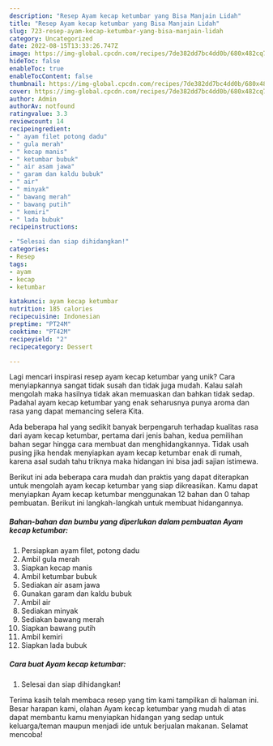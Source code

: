 ```yaml
---
description: "Resep Ayam kecap ketumbar yang Bisa Manjain Lidah"
title: "Resep Ayam kecap ketumbar yang Bisa Manjain Lidah"
slug: 723-resep-ayam-kecap-ketumbar-yang-bisa-manjain-lidah
category: Uncategorized
date: 2022-08-15T13:33:26.747Z
image: https://img-global.cpcdn.com/recipes/7de382dd7bc4dd0b/680x482cq70/ayam-kecap-ketumbar-foto-resep-utama.jpg
hideToc: false
enableToc: true
enableTocContent: false
thumbnail: https://img-global.cpcdn.com/recipes/7de382dd7bc4dd0b/680x482cq70/ayam-kecap-ketumbar-foto-resep-utama.jpg
cover: https://img-global.cpcdn.com/recipes/7de382dd7bc4dd0b/680x482cq70/ayam-kecap-ketumbar-foto-resep-utama.jpg
author: Admin
authorAv: notfound
ratingvalue: 3.3
reviewcount: 14
recipeingredient:
- " ayam filet potong dadu"
- " gula merah"
- " kecap manis"
- " ketumbar bubuk"
- " air asam jawa"
- " garam dan kaldu bubuk"
- " air"
- " minyak"
- " bawang merah"
- " bawang putih"
- " kemiri"
- " lada bubuk"
recipeinstructions:

- "Selesai dan siap dihidangkan!"
categories:
- Resep
tags:
- ayam
- kecap
- ketumbar

katakunci: ayam kecap ketumbar 
nutrition: 185 calories
recipecuisine: Indonesian
preptime: "PT24M"
cooktime: "PT42M"
recipeyield: "2"
recipecategory: Dessert

---
```





Lagi mencari inspirasi resep ayam kecap ketumbar yang unik? Cara menyiapkannya sangat tidak susah dan tidak juga mudah. Kalau salah mengolah maka hasilnya tidak akan memuaskan dan bahkan tidak sedap. Padahal ayam kecap ketumbar yang enak seharusnya punya aroma dan rasa yang dapat memancing selera Kita.







Ada beberapa hal yang sedikit banyak berpengaruh terhadap kualitas rasa dari ayam kecap ketumbar, pertama dari jenis bahan, kedua pemilihan bahan segar hingga cara membuat dan menghidangkannya. Tidak usah pusing jika hendak menyiapkan ayam kecap ketumbar enak di rumah, karena asal sudah tahu triknya maka hidangan ini bisa jadi sajian istimewa.






Berikut ini ada beberapa cara mudah dan praktis yang dapat diterapkan untuk mengolah ayam kecap ketumbar yang siap dikreasikan. Kamu dapat menyiapkan Ayam kecap ketumbar menggunakan 12 bahan dan 0 tahap pembuatan. Berikut ini langkah-langkah untuk membuat hidangannya.

<!--inarticleads1-->

##### Bahan-bahan dan bumbu yang diperlukan dalam pembuatan Ayam kecap ketumbar:

1. Persiapkan  ayam filet, potong dadu
1. Ambil  gula merah
1. Siapkan  kecap manis
1. Ambil  ketumbar bubuk
1. Sediakan  air asam jawa
1. Gunakan  garam dan kaldu bubuk
1. Ambil  air
1. Sediakan  minyak
1. Sediakan  bawang merah
1. Siapkan  bawang putih
1. Ambil  kemiri
1. Siapkan  lada bubuk




<!--inarticleads2-->

##### Cara buat Ayam kecap ketumbar:


1. Selesai dan siap dihidangkan!



Terima kasih telah membaca resep yang tim kami tampilkan di halaman ini. Besar harapan kami, olahan Ayam kecap ketumbar yang mudah di atas dapat membantu kamu menyiapkan hidangan yang sedap untuk keluarga/teman maupun menjadi ide untuk berjualan makanan. Selamat mencoba!
